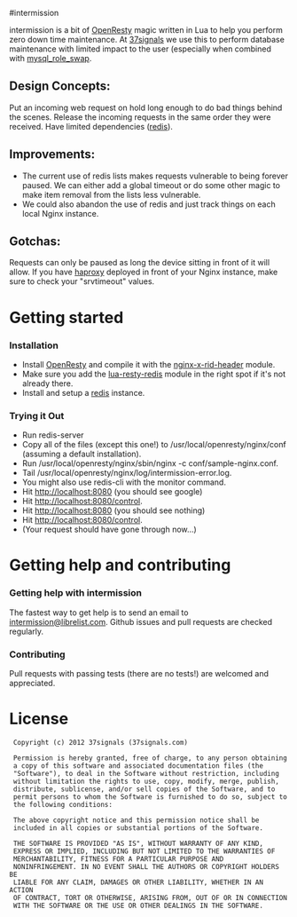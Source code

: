 #intermission


intermission is a bit of [OpenResty](http://openresty.org) magic written in Lua to help you perform zero down time maintenance. At [37signals](http://37signals.com) we use this to perform database maintenance with limited impact to the user (especially when combined with [mysql\_role\_swap](https://github.com/37signals/mysql_role_swap/).

## Design Concepts:
Put an incoming web request on hold long enough to do bad things behind the scenes. Release the incoming requests in the same order they were received. Have limited dependencies ([redis](http://redis.io)).

## Improvements:
+ The current use of redis lists makes requests vulnerable to being forever paused. We can either add a global timeout or do some other magic to make item removal from the lists less vulnerable.
+ We could also abandon the use of redis and just track things on each local Nginx instance.

## Gotchas:
Requests can only be paused as long the device sitting in front of it will allow. If you have [haproxy](haproxy.1wt.eu) deployed in front of your Nginx instance, make sure to check your "srvtimeout" values.

# Getting started
### Installation

+ Install [OpenResty](http://openresty.org) and compile it with the [nginx-x-rid-header](https://github.com/newobj/nginx-x-rid-header) module.
+ Make sure you add the [lua-resty-redis](https://github.com/agentzh/lua-resty-redis) module in the right spot if it's not already there.
+ Install and setup a [redis](http://redis.io) instance.

### Trying it Out

+ Run redis-server
+ Copy all of the files (except this one!) to /usr/local/openresty/nginx/conf (assuming a default installation).
+ Run /usr/local/openresty/nginx/sbin/nginx -c conf/sample-nginx.conf.
+ Tail /usr/local/openresty/nginx/log/intermission-error.log.
+ You might also use redis-cli with the monitor command.
+ Hit [http://localhost:8080](http://localhost:8080) (you should see google)
+ Hit [http://localhost:8080/control](http://localhost:8080/control).
+ Hit [http://localhost:8080](http://localhost:8080) (you should see nothing)
+ Hit [http://localhost:8080/control](http://localhost:8080/control).
+ (Your request should have gone through now...)

# Getting help and contributing

### Getting help with intermission
The fastest way to get help is to send an email to intermission@librelist.com. 
Github issues and pull requests are checked regularly.

### Contributing
Pull requests with passing tests (there are no tests!) are welcomed and appreciated.

# License

     Copyright (c) 2012 37signals (37signals.com)

     Permission is hereby granted, free of charge, to any person obtaining
     a copy of this software and associated documentation files (the
     "Software"), to deal in the Software without restriction, including
     without limitation the rights to use, copy, modify, merge, publish,
     distribute, sublicense, and/or sell copies of the Software, and to
     permit persons to whom the Software is furnished to do so, subject to
     the following conditions:

     The above copyright notice and this permission notice shall be
     included in all copies or substantial portions of the Software.

     THE SOFTWARE IS PROVIDED "AS IS", WITHOUT WARRANTY OF ANY KIND,
     EXPRESS OR IMPLIED, INCLUDING BUT NOT LIMITED TO THE WARRANTIES OF
     MERCHANTABILITY, FITNESS FOR A PARTICULAR PURPOSE AND
     NONINFRINGEMENT. IN NO EVENT SHALL THE AUTHORS OR COPYRIGHT HOLDERS BE
     LIABLE FOR ANY CLAIM, DAMAGES OR OTHER LIABILITY, WHETHER IN AN ACTION
     OF CONTRACT, TORT OR OTHERWISE, ARISING FROM, OUT OF OR IN CONNECTION
     WITH THE SOFTWARE OR THE USE OR OTHER DEALINGS IN THE SOFTWARE.

